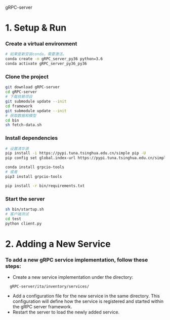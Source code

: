 gRPC-server

# 1. Setup & Run

### Create a virtual environment
```bash
# 如果是新安装conda，需要激活。
conda create -n gRPC_server_py36 python=3.6
conda activate gRPC_server_py36_py36
```

### Clone the project 
```bash
git download gRPC-server
cd gRPC-server
# 下载依赖项目
git submodule update --init
cd framework
git submodule update --init
# 获取数据和模型
cd bin
sh fetch-data.sh
```

### Install dependencies 
```bash
# 设置清华源
pip install -i https://pypi.tuna.tsinghua.edu.cn/simple pip -U
pip config set global.index-url https://pypi.tuna.tsinghua.edu.cn/simple

conda install grpcio-tools
# 或者
pip3 install grpcio-tools

pip install -r bin/requirements.txt
```

### Start the server
```bash
sh bin/startup.sh
# 客户端测试
cd test
python client.py
```

# 2. Adding a New Service   
### To add a new gRPC service implementation, follow these steps:
- Create a new service implementation under the directory:
``` 
  gRPC-server/ita/inventory/services/  
```
- Add a configuration file for the new service in the same directory. This configuration will define how the service is registered and started within the gRPC server framework.
- Restart the server to load the newly added service. 